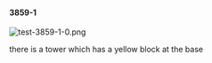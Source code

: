 #### 3859-1
![test-3859-1-0.png](https://github.com/lil-lab/nlvr/raw/master/nlvr/test/images/0/test-3859-1-0.png "test-3859-1-0.png")

there is a tower which has a yellow block at the base